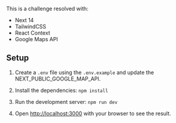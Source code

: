 This is a challenge resolved with:
- Next 14
- TailwindCSS
- React Context
- Google Maps API

## Setup

1. Create a `.env` file using the `.env.example` and update the NEXT_PUBLIC_GOOGLE_MAP_API.

2. Install the dependencies: ```npm install```

3. Run the development server: ```npm run dev```

4. Open [http://localhost:3000](http://localhost:3000) with your browser to see the result.